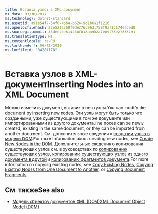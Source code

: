```yaml
---
title: Вставка узлов в XML-документ
ms.date: 03/30/2017
ms.technology: dotnet-standard
ms.assetid: 891e54f5-54f6-4bb4-b624-9d1b6a1f1216
ms.openlocfilehash: 22e52fa360f0de776c9631758f9aa1c174eaced0
ms.sourcegitcommit: 33deec3e814238fb18a49b2a7e89278e27888291
ms.translationtype: HT
ms.contentlocale: ru-RU
ms.lasthandoff: 06/02/2020
ms.locfileid: "84289178"
---
```

# <a name="inserting-nodes-into-an-xml-document"></a><span data-ttu-id="5a7d3-102">Вставка узлов в XML-документ</span><span class="sxs-lookup"><span data-stu-id="5a7d3-102">Inserting Nodes into an XML Document</span></span>
<span data-ttu-id="5a7d3-103">Можно изменить документ, вставив в него узлы.</span><span class="sxs-lookup"><span data-stu-id="5a7d3-103">You can modify the document by inserting new nodes.</span></span> <span data-ttu-id="5a7d3-104">Эти узлы могут быть только что созданными, уже существующими в том же документе или импортированными из другого документа.</span><span class="sxs-lookup"><span data-stu-id="5a7d3-104">The nodes can be newly created, existing in the same document, or they can be imported from another document.</span></span> <span data-ttu-id="5a7d3-105">См. дополнительные сведения о [создании узлов в модели DOM](create-new-nodes-in-the-dom.md).</span><span class="sxs-lookup"><span data-stu-id="5a7d3-105">For more information about creating new nodes, see [Create New Nodes in the DOM](create-new-nodes-in-the-dom.md).</span></span> <span data-ttu-id="5a7d3-106">Дополнительные сведения о копировании существующих узлов см. в руководствах по [копированию существующих узлов](copy-existing-nodes.md), [копированию существующих узлов из одного документа в другой](copying-existing-nodes-from-one-document-to-another.md) и [копированию фрагментов документа](copying-document-fragments.md).</span><span class="sxs-lookup"><span data-stu-id="5a7d3-106">For more information on copying existing nodes, see [Copy Existing Nodes](copy-existing-nodes.md), [Copying Existing Nodes from One Document to Another](copying-existing-nodes-from-one-document-to-another.md), or [Copying Document Fragments](copying-document-fragments.md).</span></span>  
  
## <a name="see-also"></a><span data-ttu-id="5a7d3-107">См. также</span><span class="sxs-lookup"><span data-stu-id="5a7d3-107">See also</span></span>

- [<span data-ttu-id="5a7d3-108">Модель объектов документов XML (DOM)</span><span class="sxs-lookup"><span data-stu-id="5a7d3-108">XML Document Object Model (DOM)</span></span>](xml-document-object-model-dom.md)
